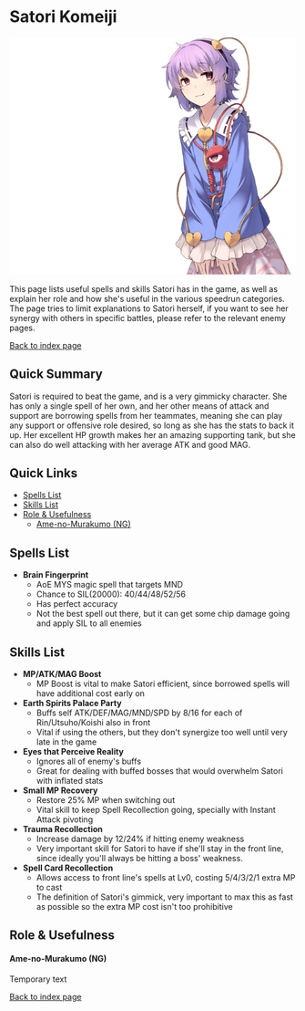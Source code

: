 # Satori Komeiji

![](img/satori.png)

This page lists useful spells and skills Satori has in the game, as well as explain her role and how she's useful in the various speedrun categories. The page tries to limit explanations to Satori herself, if you want to see her synergy with others in specific battles, please refer to the relevant enemy pages.

[Back to index page](../index.md)

## Quick Summary

Satori is required to beat the game, and is a very gimmicky character. She has only a single spell of her own, and her other means of attack and support are borrowing spells from her teammates, meaning she can play any support or offensive role desired, so long as she has the stats to back it up. Her excellent HP growth makes her an amazing supporting tank, but she can also do well attacking with her average ATK and good MAG.

## Quick Links
* [Spells List](#spells)
* [Skills List](#skills)
* [Role & Usefulness](#useful)
	* [Ame-no-Murakumo (NG)](#ng-murakumo)

## <a id="spells"></a>Spells List

* **Brain Fingerprint**
	* AoE MYS magic spell that targets MND
	* Chance to SIL(20000): 40/44/48/52/56
	* Has perfect accuracy
	* Not the best spell out there, but it can get some chip damage going and apply SIL to all enemies

## <a id="skills"></a>Skills List

* **MP/ATK/MAG Boost**
	* MP Boost is vital to make Satori efficient, since borrowed spells will have additional cost early on
* **Earth Spirits Palace Party**
	* Buffs self ATK/DEF/MAG/MND/SPD by 8/16 for each of Rin/Utsuho/Koishi also in front
	* Vital if using the others, but they don't synergize too well until very late in the game
* **Eyes that Perceive Reality**
	* Ignores all of enemy's buffs
	* Great for dealing with buffed bosses that would overwhelm Satori with inflated stats
* **Small MP Recovery**
	* Restore 25% MP when switching out
	* Vital skill to keep Spell Recollection going, specially with Instant Attack pivoting
* **Trauma Recollection**
	* Increase damage by 12/24% if hitting enemy weakness
	* Very important skill for Satori to have if she'll stay in the front line, since ideally you'll always be hitting a boss' weakness.
* **Spell Card Recollection**
	* Allows access to front line's spells at Lv0, costing 5/4/3/2/1 extra MP to cast
	* The definition of Satori's gimmick, very important to max this as fast as possible so the extra MP cost isn't too prohibitive

## <a id="useful"></a>Role & Usefulness

#### <a id="ng-murakumo"></a>Ame-no-Murakumo (NG)

Temporary text

[Back to index page](../index.md)
